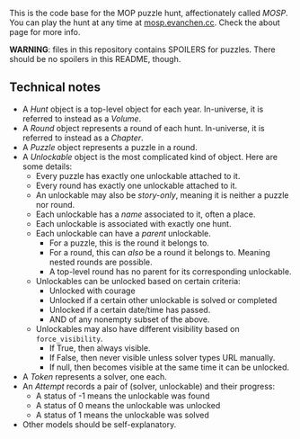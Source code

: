 This is the code base for the MOP puzzle hunt, affectionately called *MOSP*.
You can play the hunt at any time at [mosp.evanchen.cc](https://mosp.evanchen.cc).
Check the about page for more info.

**WARNING**: files in this repository contains SPOILERS for puzzles.
There should be no spoilers in this README, though.

## Technical notes

- A _Hunt_ object is a top-level object for each year.
	In-universe, it is referred to instead as a *Volume*.
- A _Round_ object represents a round of each hunt.
	In-universe, it is referred to instead as a *Chapter*.
- A _Puzzle_ object represents a puzzle in a round.
- A _Unlockable_ object is the most complicated kind of object.
	Here are some details:
	- Every puzzle has exactly one unlockable attached to it.
	- Every round has exactly one unlockable attached to it.
	- An unlockable may also be *story-only*, meaning it is neither a puzzle nor round.
	- Each unlockable has a *name* associated to it, often a place.
	- Each unlockable is associated with exactly one hunt.
	- Each unlockable can have a *parent* unlockable.
		- For a puzzle, this is the round it belongs to.
		- For a round, this can *also* be a round it belongs to. Meaning nested
			rounds are possible.
		- A top-level round has no parent for its corresponding unlockable.
	- Unlockables can be unlocked based on certain criteria:
		- Unlocked with courage
		- Unlocked if a certain other unlockable is solved or completed
		- Unlocked if a certain date/time has passed.
		- AND of any nonempty subset of the above.
	- Unlockables may also have different visibility based on `force_visibility`.
		- If True, then always visible.
		- If False, then never visible unless solver types URL manually.
		- If null, then becomes visible at the same time it can be unlocked.
- A _Token_ represents a solver, one each.
- An _Attempt_ records a pair of (solver, unlockable) and their progress:
	- A status of -1 means the unlockable was found
	- A status of 0 means the unlockable was unlocked
	- A status of 1 means the unlockable was solved
- Other models should be self-explanatory.
